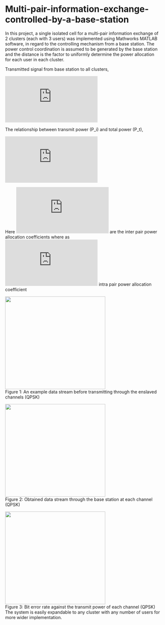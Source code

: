 # Multi-pair-information-exchange-controlled-by-a-base-station
In this project, a single isolated cell for a multi-pair information exchange of 2 clusters (each with 3 users) was implemented using Mathworks MATLAB software, in regard to the controlling mechanism from a base station. The power control coordination is assumed to be generated by the base station and the distance is the factor to uniformly determine the power allocation for each user in each cluster.

Transmitted signal from base station to all clusters,

![first equation](https://latex.codecogs.com/gif.latex?y%20%3D%20%5Csum_%7Ba%3D1%7D%5E%7B2%7D%5Cleft%20%5B%20%5Csum_%7Bi%3D1%7D%5E%7B3%7D%5C%28h_%7Ba%2Ci%7D%29*%5C%5Csqrt%7B%5Cleft%20%28%20P_%7Bi%7D%5Cright%20%29%7D*%5C%28x_%7Ba%2Ci%7D%29%20%5Cright%20%5D%20&plus;n)

The relationship between transmit power (P_i) and total power (P_t),

![second equation](https://latex.codecogs.com/gif.latex?P%7B_i%7D%20%3D%20%5Cepsilon%20%7B_i%7D*%5Calpha%20%7B_i%7D*P%7B_t%7D%3B%20i%20%3D%201%2C2%2C3)

Here ![third equation](https://latex.codecogs.com/gif.latex?%5Csum_%7Bi%3D1%7D%5E%7B3%7D%20a%7B_i%7D%20%3D%201) are  the inter pair power allocation coefficients where as ![fourth equation](https://latex.codecogs.com/gif.latex?%5Cepsilon%20%7B_i%7D%20%3D) intra pair power allocation coefficient

<img src="https://github.com/NuwanSriBandara/Multi-pair-information-exchange-controlled-by-a-base-station/blob/main/Images/Before_transmission.jpg" width="325" height="300"><br />
Figure 1: An example data stream before transmitting through the enslaved channels (QPSK)

<img src="https://github.com/NuwanSriBandara/Multi-pair-information-exchange-controlled-by-a-base-station/blob/main/Images/After_transmission.jpg" width="325" height="300"> <br />
Figure 2: Obtained data stream through the base station at each channel (QPSK)

<img src="https://github.com/NuwanSriBandara/Multi-pair-information-exchange-controlled-by-a-base-station/blob/main/Images/Final_BER.jpg" width="325" height="300"> <br />
Figure 3: Bit error rate against the transmit power of each channel (QPSK) <br />
The system is easily expandable to any cluster with any number of users for more wider implementation.
